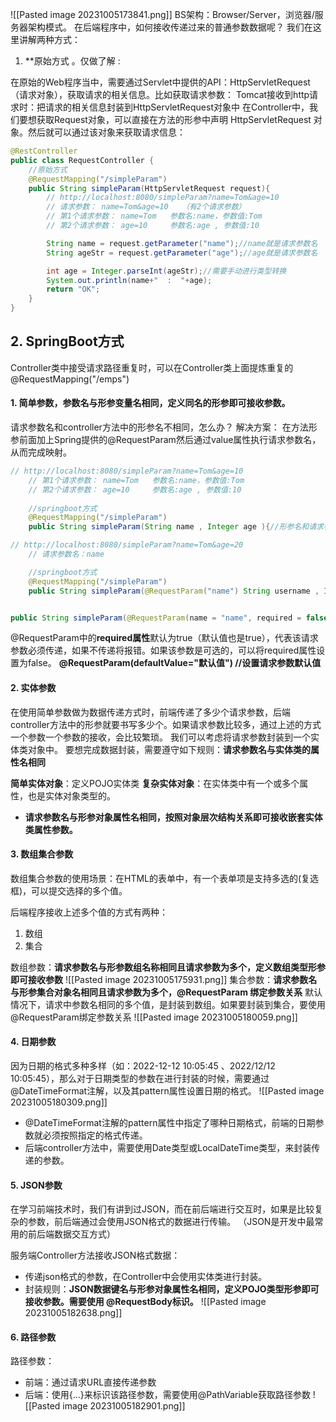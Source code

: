 ![[Pasted image 20231005173841.png]]
BS架构：Browser/Server，浏览器/服务器架构模式。
在后端程序中，如何接收传递过来的普通参数数据呢？
我们在这里讲解两种方式：
1. **原始方式 。仅做了解 : 

在原始的Web程序当中，需要通过Servlet中提供的API：HttpServletRequest（请求对象），获取请求的相关信息。比如获取请求参数：
Tomcat接收到http请求时：把请求的相关信息封装到HttpServletRequest对象中
在Controller中，我们要想获取Request对象，可以直接在方法的形参中声明 HttpServletRequest 对象。然后就可以通过该对象来获取请求信息：
```java
@RestController
public class RequestController {
    //原始方式
    @RequestMapping("/simpleParam")
    public String simpleParam(HttpServletRequest request){
        // http://localhost:8080/simpleParam?name=Tom&age=10
        // 请求参数： name=Tom&age=10   （有2个请求参数）
        // 第1个请求参数： name=Tom   参数名:name，参数值:Tom
        // 第2个请求参数： age=10     参数名:age , 参数值:10

        String name = request.getParameter("name");//name就是请求参数名
        String ageStr = request.getParameter("age");//age就是请求参数名

        int age = Integer.parseInt(ageStr);//需要手动进行类型转换
        System.out.println(name+"  :  "+age);
        return "OK";
    }
}
```

## 2. SpringBoot方式

Controller类中接受请求路径重复时，可以在Controller类上面提炼重复的
@RequestMapping("/emps")

#### 1. 简单参数，参数名与形参变量名相同，定义同名的形参即可接收参数。
请求参数名和controller方法中的形参名不相同，怎么办？
解决方案：
在方法形参前面加上Spring提供的@RequestParam然后通过value属性执行请求参数名，从而完成映射。
```java
// http://localhost:8080/simpleParam?name=Tom&age=10
    // 第1个请求参数： name=Tom   参数名:name，参数值:Tom
    // 第2个请求参数： age=10     参数名:age , 参数值:10
    
    //springboot方式
    @RequestMapping("/simpleParam")
    public String simpleParam(String name , Integer age ){//形参名和请求参数名保持一致

// http://localhost:8080/simpleParam?name=Tom&age=20
    // 请求参数名：name

    //springboot方式
    @RequestMapping("/simpleParam")
    public String simpleParam(@RequestParam("name") String username , Integer age ){//请求参数名和形参名不相同


public String simpleParam(@RequestParam(name = "name", required = false) String username, Integer age){

```
@RequestParam中的**required属性**默认为true（默认值也是true），代表该请求参数必须传递，如果不传递将报错。如果该参数是可选的，可以将required属性设置为false。
**@RequestParam(defaultValue="默认值")   //设置请求参数默认值**

#### 2. 实体参数
在使用简单参数做为数据传递方式时，前端传递了多少个请求参数，后端controller方法中的形参就要书写多少个。如果请求参数比较多，通过上述的方式一个参数一个参数的接收，会比较繁琐。
我们可以考虑将请求参数封装到一个实体类对象中。 要想完成数据封装，需要遵守如下规则：**请求参数名与实体类的属性名相同**

**简单实体对象**：定义POJO实体类
**复杂实体对象**：在实体类中有一个或多个属性，也是实体对象类型的。
- **请求参数名与形参对象属性名相同，按照对象层次结构关系即可接收嵌套实体类属性参数。**


#### 3. 数组集合参数
数组集合参数的使用场景：在HTML的表单中，有一个表单项是支持多选的(复选框)，可以提交选择的多个值。

后端程序接收上述多个值的方式有两种：
1. 数组
2. 集合

数组参数：**请求参数名与形参数组名称相同且请求参数为多个，定义数组类型形参即可接收参数**
![[Pasted image 20231005175931.png]]
集合参数：**请求参数名与形参集合对象名相同且请求参数为多个，@RequestParam 绑定参数关系**
默认情况下，请求中参数名相同的多个值，是封装到数组。如果要封装到集合，要使用@RequestParam绑定参数关系
![[Pasted image 20231005180059.png]]

#### 4. 日期参数
因为日期的格式多种多样（如：2022-12-12 10:05:45 、2022/12/12 10:05:45），那么对于日期类型的参数在进行封装的时候，需要通过@DateTimeFormat注解，以及其pattern属性设置日期的格式。
![[Pasted image 20231005180309.png]]
- @DateTimeFormat注解的pattern属性中指定了哪种日期格式，前端的日期参数就必须按照指定的格式传递。
- 后端controller方法中，需要使用Date类型或LocalDateTime类型，来封装传递的参数。


#### 5. JSON参数
在学习前端技术时，我们有讲到过JSON，而在前后端进行交互时，如果是比较复杂的参数，前后端通过会使用JSON格式的数据进行传输。 （JSON是开发中最常用的前后端数据交互方式）

服务端Controller方法接收JSON格式数据：
- 传递json格式的参数，在Controller中会使用实体类进行封装。
- 封装规则：**JSON数据键名与形参对象属性名相同，定义POJO类型形参即可接收参数。需要使用 @RequestBody标识。**
![[Pasted image 20231005182638.png]]


#### 6. 路径参数
路径参数：
- 前端：通过请求URL直接传递参数
- 后端：使用{…}来标识该路径参数，需要使用@PathVariable获取路径参数
![[Pasted image 20231005182901.png]]
